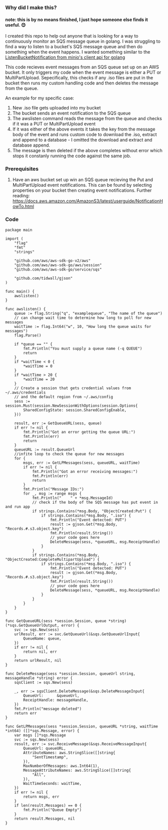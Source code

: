 ### Why did I make this?

#### note: this is by no means finished, I just hope someone else finds it useful. 😊

I created this repo to help out anyone that is looking for a way to continuously monitor an SQS message queue in golang.
I was struggling to find a way to listen to a bucket's SQS message queue and then do something when the event happens. I wanted
something similar to the [ListenBucketNotification from minio's client api for golang](https://docs.min.io/docs/golang-client-api-reference.html#ListenBucketNotification)

This code recieves event messages from an SQS queue set up on an AWS bucket. It only triggers my code when the event message is either a PUT or MultiPartUpload. Sepecifically, this checks if any .iso files are put in the bucket then runs my custom handling code and then deletes the message from the queue.

An example for my specific case:

1. New .iso file gets uploaded into my bucket
2. The bucket sends an event notification to the SQS queue
3. The awslisten command reads the message from the queue and checks if it was a PUT or MultiPartUpload event
4. If it was either of the above events it takes the key from the message body of the event and runs custom code to download the .iso, extract and append to a database - I omitted the download and extract and database append.
5. The message is then deleted if the above completes without error which stops it constanly running the code against the same job.

### Prerequisites 

1. Have an aws bucket set up win an SQS queue recieving the Put and MultiPartUpload event notifications. This can be found by selecting properties on your bucket
then creating event notifications. Further reading: https://docs.aws.amazon.com/AmazonS3/latest/userguide/NotificationHowTo.html

### Code

```golang
package main

import (
	"flag"
	"fmt"
	"strings"

	"github.com/aws/aws-sdk-go-v2/aws"
	"github.com/aws/aws-sdk-go/aws/session"
	"github.com/aws/aws-sdk-go/service/sqs"

	"github.com/tidwall/gjson"
)

func main() {
	awslisten()
}

func awslisten() {
	queue := flag.String("q", "examplequeue", "The name of the queue")
	// can change wait time to determine how long to poll for new messages
	waitTime := flag.Int64("w", 10, "How long the queue waits for messages")
	flag.Parse()

	if *queue == "" {
		fmt.Println("You must supply a queue name (-q QUEUE")
		return
	}
	if *waitTime < 0 {
		*waitTime = 0
	}
	if *waitTime > 20 {
		*waitTime = 20
	}
	// Create a session that gets credential values from ~/.aws/credentials
	// and the default region from ~/.aws/config
	sess := session.Must(session.NewSessionWithOptions(session.Options{
		SharedConfigState: session.SharedConfigEnable,
	}))

	result, err := GetQueueURL(sess, queue)
	if err != nil {
		fmt.Println("Got an error getting the queue URL:")
		fmt.Println(err)
		return
	}
	queueURL := result.QueueUrl
	//infite loop to check the queue for new messages
	for {
		msgs, err := GetLPMessages(sess, queueURL, waitTime)
		if err != nil {
			fmt.Println("Got an error receiving messages:")
			fmt.Println(err)
			return
		}
		fmt.Println("Message IDs:")
		for _, msg := range msgs {
			fmt.Println("    " + *msg.MessageId)
			// check if the body of the SQS message has put event in and run app
			if strings.Contains(*msg.Body, "ObjectCreated:Put") {
				if strings.Contains(*msg.Body, ".iso") {
					fmt.Println("Event detected: PUT")
					result := gjson.Get(*msg.Body, "Records.#.s3.object.key")
					fmt.Println(result.String())
					// your code goes here
					DeleteMessage(sess, *queueURL, msg.ReceiptHandle)
				}
			}
			if strings.Contains(*msg.Body, "ObjectCreated:CompleteMultipartUpload") {
				if strings.Contains(*msg.Body, ".iso") {
					fmt.Println("Event detected: PUT")
					result := gjson.Get(*msg.Body, "Records.#.s3.object.key")
					fmt.Println(result.String())
					// your code goes here
					DeleteMessage(sess, *queueURL, msg.ReceiptHandle)
				}
			}
		}
	}
}

func GetQueueURL(sess *session.Session, queue *string) (*sqs.GetQueueUrlOutput, error) {
	svc := sqs.New(sess)
	urlResult, err := svc.GetQueueUrl(&sqs.GetQueueUrlInput{
		QueueName: queue,
	})
	if err != nil {
		return nil, err
	}
	return urlResult, nil
}

func DeleteMessage(sess *session.Session, queueUrl string, messageHandle *string) error {
	sqsClient := sqs.New(sess)

	_, err := sqsClient.DeleteMessage(&sqs.DeleteMessageInput{
		QueueUrl:      &queueUrl,
		ReceiptHandle: messageHandle,
	})
	fmt.Println("message deleted")
	return err
}

func GetLPMessages(sess *session.Session, queueURL *string, waitTime *int64) ([]*sqs.Message, error) {
	var msgs []*sqs.Message
	svc := sqs.New(sess)
	result, err := svc.ReceiveMessage(&sqs.ReceiveMessageInput{
		QueueUrl: queueURL,
		AttributeNames: aws.StringSlice([]string{
			"SentTimestamp",
		}),
		MaxNumberOfMessages: aws.Int64(1),
		MessageAttributeNames: aws.StringSlice([]string{
			"All",
		}),
		WaitTimeSeconds: waitTime,
	})
	if err != nil {
		return msgs, err
	}
	if len(result.Messages) == 0 {
		fmt.Println("Queue Empty")
	}
	return result.Messages, nil
}


```



